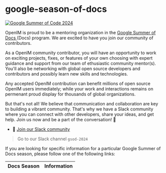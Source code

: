# google-season-of-docs

[![Google Summer of Code 2024](https://www.google.com.hk/imgres?q=gsod&imgurl=https%3A%2F%2Fblogger.googleusercontent.com%2Fimg%2Fb%2FR29vZ2xl%2FAVvXsEjZQQ1SmJ8MrAwKQV9V4NUrbOIBXXOrcnyQXc7jkCpPZFVtOtJrJS0czDFW6uD4bvr-uCiukl1mvYE6FVbdqXEczmgKA1fvyZr4KzEz5U6hxpeIE5IEa-bNy-m_Z_G16YaBetievNjlNo86u3PT8cScpu6ymlP2UoF2J2-R3XFH05ycUDPgdJ6nRXiF%2Fs1600%2FSeasonOfDocs_Logo_Stacked.png&imgrefurl=https%3A%2F%2Fopensource.googleblog.com%2F2023%2F01%2Fannouncing-google-season-of-docs-2023.html&docid=7cfUtgRROTgFGM&tbnid=VDY15KMkFUDWtM&vet=12ahUKEwj_5fnKhpmFAxVQk1YBHfbKDAYQM3oECG4QAA..i&w=1600&h=949&hcb=2&ved=2ahUKEwj_5fnKhpmFAxVQk1YBHfbKDAYQM3oECG4QAA)](https://developers.google.com/season-of-docs)

OpenIM is proud to be a mentoring organization in the [ Google Summer of Docs ](https://developers.google.com/season-of-docs) (Docs) program. We are excited to have you join our community of contributors.

As a OpenIM community contributor, you will have an opportunity to work on exciting projects, fixes, or features of your own choosing with expert guidance and support from our team of ethusiastic community mentor(s). You'll also be networking with global open source developers and contributors and possibly learn new skills and technologies.

Any accepted OpenIM contribution can benefit millions of open source OpenIM users immediately;  while your work and interactions remains on permenant proud display for thousands of global organizations.

But that's not all! We believe that communication and collaboration are key to building a vibrant community. That's why we have a Slack community where you can connect with other developers, share your ideas, and get help. Join us now and be a part of the conversation! 💬


+ 🚀 [Join our Slack community](https://join.slack.com/t/openimsdk/shared_invite/zt-1tmoj26uf-_FDy3dowVHBiGvLk9e5Xkg)

> Go to our Slack channel `gsod-2024`

If you are looking for specific information for a particular Google Summer of Docs season, please follow one of the following links:

| Docs Season  |  Information |
|-------|--------------|





